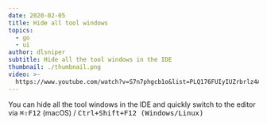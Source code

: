 ```yaml
---
date: 2020-02-05
title: Hide all tool windows
topics:
  - go
  - ui
author: dlsniper
subtitle: Hide all the tool windows in the IDE
thumbnail: ./thumbnail.png
video: >-
  https://www.youtube.com/watch?v=S7n7phgcb1o&list=PLQ176FUIyIUZrbrlz4AY1V8VzBJKZyVlW&index=66
---
```


You can hide all the tool windows in the IDE and quickly switch to the editor via <kbd>⌘⇧F12</kbd> (macOS) / <kbd>Ctrl+Shift+F12 (Windows/Linux)</kbd>
